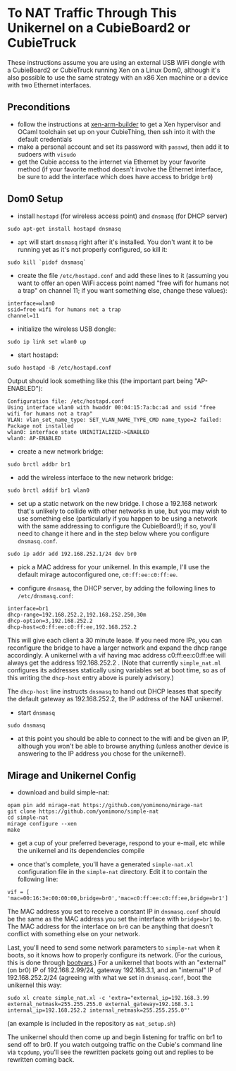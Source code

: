 # To NAT Traffic Through This Unikernel on a CubieBoard2 or CubieTruck

These instructions assume you are using an external USB WiFi dongle with a CubieBoard2 or CubieTruck running Xen on a Linux Dom0, although it's also possible to use the same strategy with an x86 Xen machine or a device with two Ethernet interfaces.

## Preconditions
* follow the instructions at [xen-arm-builder](http://github.com/mirage/xen-arm-builder) to get a Xen hypervisor and OCaml toolchain set up on your CubieThing, then ssh into it with the default credentials
* make a personal account and set its password with `passwd`, then add it to sudoers with `visudo`
* get the Cubie access to the internet via Ethernet by your favorite method (if your favorite method doesn't involve the Ethernet interface, be sure to add the interface which does have access to bridge `br0`)

## Dom0 Setup

* install `hostapd` (for wireless access point) and `dnsmasq` (for DHCP server)
```
sudo apt-get install hostapd dnsmasq
```
* `apt` will start `dnsmasq` right after it's installed.  You don't want it to be running yet as it's not properly configured, so kill it:

```
sudo kill `pidof dnsmasq`
```

* create the file `/etc/hostapd.conf` and add these lines to it (assuming you want to offer an open WiFi access point named "free wifi for humans not a trap" on channel 11; if you want something else, change these values):

```
interface=wlan0
ssid=free wifi for humans not a trap
channel=11
```

* initialize the wireless USB dongle:

```
sudo ip link set wlan0 up
```

* start hostapd:

```
sudo hostapd -B /etc/hostapd.conf
```

Output should look something like this (the important part being "AP-ENABLED"):

```
Configuration file: /etc/hostapd.conf
Using interface wlan0 with hwaddr 00:04:15:7a:bc:a4 and ssid "free wifi for humans not a trap"
VLAN: vlan_set_name_type: SET_VLAN_NAME_TYPE_CMD name_type=2 failed: Package not installed
wlan0: interface state UNINITIALIZED->ENABLED
wlan0: AP-ENABLED 
```

* create a new network bridge:

```
sudo brctl addbr br1
```

* add the wireless interface to the new network bridge:

```
sudo brctl addif br1 wlan0
```

* set up a static network on the new bridge.  I chose a 192.168 network that's unlikely to collide with other networks in use, but you may wish to use something else (particularly if you happen to be using a network with the same addressing to configure the CubieBoard!); if so, you'll need to change it here and in the step below where you configure `dnsmasq.conf`.

```
sudo ip addr add 192.168.252.1/24 dev br0
```

* pick a MAC address for your unikernel.  In this example, I'll use the default mirage autoconfigured one, `c0:ff:ee:c0:ff:ee`.

* configure `dnsmasq`, the DHCP server, by adding the following lines to `/etc/dnsmasq.conf`:

```
interface=br1
dhcp-range=192.168.252.2,192.168.252.250,30m
dhcp-option=3,192.168.252.2
dhcp-host=c0:ff:ee:c0:ff:ee,192.168.252.2
```

This will give each client a 30 minute lease.  If you need more IPs, you can reconfigure the bridge to have a larger network and expand the dhcp range accordingly.  A unikernel with a vif having mac address c0:ff:ee:c0:ff:ee will always get the address 192.168.252.2 .  (Note that currently `simple_nat.ml` configures its addresses statically using variables set at boot time, so as of this writing the `dhcp-host` entry above is purely advisory.)

The `dhcp-host` line instructs `dnsmasq` to hand out DHCP leases that specify the default gateway as 192.168.252.2, the IP address of the NAT unikernel.

* start `dnsmasq`

```
sudo dnsmasq
```

* at this point you should be able to connect to the wifi and be given an IP, although you won't be able to browse anything (unless another device is answering to the IP address you chose for the unikernel!).

## Mirage and Unikernel Config

* download and build simple-nat:
```
opam pin add mirage-nat https://github.com/yomimono/mirage-nat
git clone https://github.com/yomimono/simple-nat
cd simple-nat
mirage configure --xen
make
```

* get a cup of your preferred beverage, respond to your e-mail, etc while the unikernel and its dependencies compile

* once that's complete, you'll have a generated `simple-nat.xl` configuration file in the `simple-nat` directory.  Edit it to contain the following line:

```
vif = [ 'mac=00:16:3e:00:00:00,bridge=br0','mac=c0:ff:ee:c0:ff:ee,bridge=br1']
```

The MAC address you set to receive a constant IP in `dnsmasq.conf` should be the same as the MAC address you set the interface with `bridge=br1` to.  The MAC address for the interface on `br0` can be anything that doesn't conflict with something else on your network.

Last, you'll need to send some network parameters to `simple-nat` when it boots, so it knows how to properly configure its network.  (For the curious, this is done through [bootvars](https://github.com/MagnusS/mirage-bootvar-xen).)  For a unikernel that boots with an "external" (on br0) IP of 192.168.2.99/24, gateway 192.168.3.1, and an "internal" IP of 192.168.252.2/24 (agreeing with what we set in `dnsmasq.conf`, boot the unikernel this way:

```
sudo xl create simple_nat.xl -c 'extra="external_ip=192.168.3.99 external_netmask=255.255.255.0 external_gateway=192.168.3.1 internal_ip=192.168.252.2 internal_netmask=255.255.255.0"'
```

(an example is included in the repository as `nat_setup.sh`)

The unikernel should then come up and begin listening for traffic on br1 to send off to br0.  If you watch outgoing traffic on the Cubie's command line via `tcpdump`, you'll see the rewritten packets going out and replies to be rewritten coming back.
